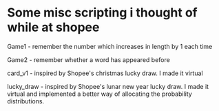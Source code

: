 # Some misc scripting i thought of while at shopee


Game1 - remember the number which increases in length by 1 each time

Game2 - remember whether a word has appeared before

card_v1 - inspired by Shopee's christmas lucky draw. I made it virtual

lucky_draw - inspired by Shopee's lunar new year lucky draw. I made it virtual and implemented a better way of allocating the probability distributions. 
